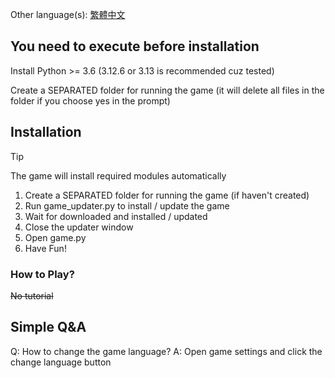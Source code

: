 Other language(s): [繁體中文](README_zhtw.md)
## You need to execute before installation
Install Python >= 3.6 (3.12.6 or 3.13 is recommended cuz tested)

Create a SEPARATED folder for running the game (it will delete all files in the folder if you choose yes in the prompt)

## Installation
> [!TIP]
> The game will install required modules automatically
1. Create a SEPARATED folder for running the game (if haven't created)
2. Run game_updater.py to install / update the game
3. Wait for downloaded and installed / updated
4. Close the updater window
5. Open game.py
6. Have Fun!

### How to Play?
~~No tutorial~~

## Simple Q&A
Q: How to change the game language?
A: Open game settings and click the change language button

